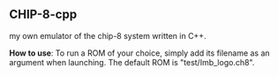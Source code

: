 ## CHIP-8-cpp
my own emulator of the chip-8 system written in C++.

**How to use**:
To run a ROM of your choice, simply add its filename as an argument when launching. The default ROM is "test/Imb_logo.ch8".
